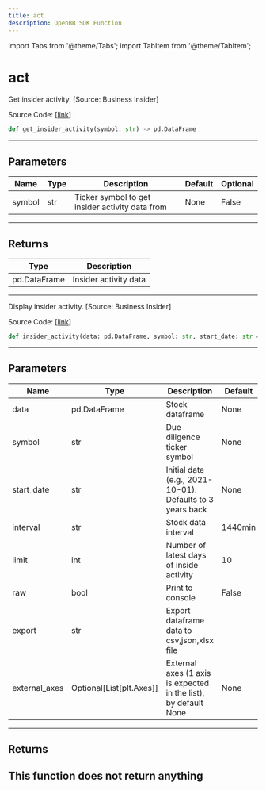 ```yaml
---
title: act
description: OpenBB SDK Function
---
```


import Tabs from '@theme/Tabs';
import TabItem from '@theme/TabItem';

# act

<Tabs>
<TabItem value="model" label="Model" default>

Get insider activity. [Source: Business Insider]

Source Code: [[link](https://github.com/OpenBB-finance/OpenBBTerminal/tree/main/openbb_terminal/stocks/insider/businessinsider_model.py#L17)]
```python
def get_insider_activity(symbol: str) -> pd.DataFrame
```
---
## Parameters
| Name | Type | Description | Default | Optional |
| ---- | ---- | ----------- | ------- | -------- |
| symbol | str | Ticker symbol to get insider activity data from | None | False |

---
## Returns
| Type | Description |
| ---- | ----------- |
| pd.DataFrame | Insider activity data |
---


</TabItem>
<TabItem value="view" label="View">

Display insider activity. [Source: Business Insider]

Source Code: [[link](https://github.com/OpenBB-finance/OpenBBTerminal/tree/main/openbb_terminal/stocks/insider/businessinsider_view.py#L32)]
```python
def insider_activity(data: pd.DataFrame, symbol: str, start_date: str = None, interval: str = "1440min", limit: int = 10, raw: bool = False, export: str = "", external_axes: Optional[List[matplotlib.axes._axes.Axes]] = None) -> None
```
---
## Parameters
| Name | Type | Description | Default | Optional |
| ---- | ---- | ----------- | ------- | -------- |
| data | pd.DataFrame | Stock dataframe | None | False |
| symbol | str | Due diligence ticker symbol | None | False |
| start_date | str | Initial date (e.g., 2021-10-01). Defaults to 3 years back | None | True |
| interval | str | Stock data interval | 1440min | True |
| limit | int | Number of latest days of inside activity | 10 | True |
| raw | bool | Print to console | False | True |
| export | str | Export dataframe data to csv,json,xlsx file |  | True |
| external_axes | Optional[List[plt.Axes]] | External axes (1 axis is expected in the list), by default None | None | True |

---
## Returns
This function does not return anything
---


</TabItem>
</Tabs>